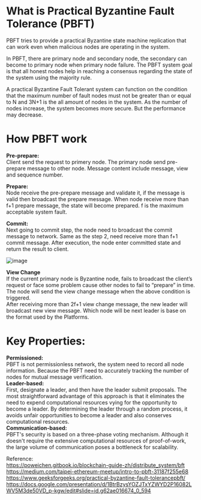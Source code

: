 # What is Practical Byzantine Fault Tolerance (PBFT)  
PBFT tries to provide a practical Byzantine state machine replication that can work even when malicious nodes are operating in the system.  

In PBFT, there are primary node and secondary node, the secondary can become to primary node when primary node failure. The PBFT system goal is that all honest nodes help in reaching a consensus regarding the state of the system using the majority rule.  
  
A practical Byzantine Fault Tolerant system can function on the condition that the maximum number of fault nodes must not be greater than or equal to N and 3N+1 is the all amount of nodes in the system. As the number of nodes increase, the system becomes more secure. But the performance may decrease.   



# How PBFT work 
**Pre-prepare:**  
Client send the request to primery node.
The primary node send pre-prepare message to other node.
Message content include message, view and sequence number.

**Prepare:**  
Node receive the pre-prepare message and validate it, if the message is valid then broadcast the prepare message.
When node receive more than f+1 prepare message, the state will become prepared. f is the maximum acceptable system fault.

**Commit:**  
Next going to commit step, the node need to broadcast the commit message to network.
Same as the step 2, need receive more than f+1 commit message.
After execution, the node enter committed state and return the result to client.

![image](https://miro.medium.com/v2/resize:fit:720/format:webp/1*PkEirp502mK0dhr_urThng.png)


**View Change**   
If the current primary node is Byzantine node, fails to broadcast the client’s request or face some problem cause other nodes to fail to “prepare” in time.  
The node will send the view change message when the above condition is triggered.  
After receiving more than 2f+1 view change message, the new leader will broadcast new view message. Which node will be next leader is base on the format used by the Platforms.  


# Key Properties:    
**Permissioned:**  
PBFT is not permissionless network, the system need to record all node information. Because the PBFT need to accurately tracking the number of nodes for mutual message verification.  
**Leader-based:**  
First, designate a leader, and then have the leader submit proposals. The most straightforward advantage of this approach is that it eliminates the need to expend computational resources vying for the opportunity to become a leader. By determining the leader through a random process, it avoids unfair opportunities to become a leader and also conserves computational resources.  
**Communication-based:**  
PBFT's security is based on a three-phase voting mechanism. Although it doesn't require the extensive computational resources of proof-of-work, the large volume of communication poses a bottleneck for scalability.  
 





Reference:  
https://poweichen.gitbook.io/blockchain-guide-zh/distribute_system/bft  
https://medium.com/taipei-ethereum-meetup/intro-to-pbft-31187f255e68  
https://www.geeksforgeeks.org/practical-byzantine-fault-tolerancepbft/  
https://docs.google.com/presentation/d/1BtrBzysYOZJTxYZWYD2P16082LWV5M3de50VD_p-kgw/edit#slide=id.g62ae016674_0_594  
























